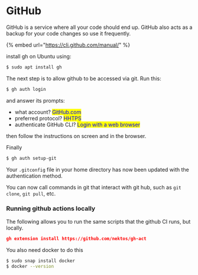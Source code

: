 # GitHub

GitHub is a service where all your code should end up. GitHub also acts as a backup for your code changes so use it frequently.

{% embed url="https://cli.github.com/manual/" %}

install gh on Ubuntu using:

```bash
$ sudo apt install gh
```

The next step is to allow github to be accessed via git. Run this:

```bash
$ gh auth login
```

and answer its prompts:

* what account? <mark style="color:blue;">GitHub.com</mark>
* preferred protocol? <mark style="color:blue;">HHTPS</mark>
* authenticate GitHub CLI? <mark style="color:blue;">Login with a web browser</mark>

then follow the instructions on screen and in the browser.

Finally

```bash
$ gh auth setup-git
```

Your `.gitconfig` file in your home directory has now been updated with the authentication method.

You can now call commands in git that interact with git hub, such as `git clone`, `git pull`, etc.&#x20;

### Running github actions locally

The following allows you to run the same scripts that the github CI runs, but locally.&#x20;

```json
gh extension install https://github.com/nektos/gh-act
```

You also need docker to do this

```bash
$ sudo snap install docker
$ docker --version
```
